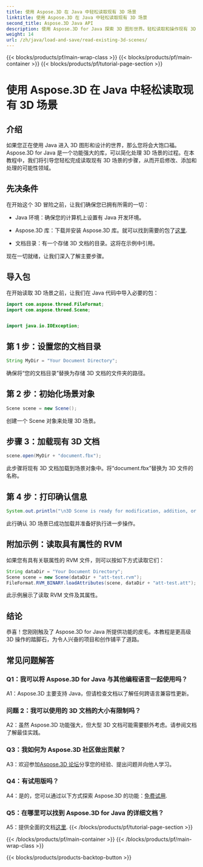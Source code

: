 ```yaml
---
title: 使用 Aspose.3D 在 Java 中轻松读取现有 3D 场景
linktitle: 使用 Aspose.3D 在 Java 中轻松读取现有 3D 场景
second_title: Aspose.3D Java API
description: 使用 Aspose.3D for Java 探索 3D 图形世界。轻松读取和操作现有 3D 场景。
weight: 14
url: /zh/java/load-and-save/read-existing-3d-scenes/
---
```


{{< blocks/products/pf/main-wrap-class >}}
{{< blocks/products/pf/main-container >}}
{{< blocks/products/pf/tutorial-page-section >}}

# 使用 Aspose.3D 在 Java 中轻松读取现有 3D 场景

## 介绍

如果您正在使用 Java 进入 3D 图形和设计的世界，那么您将会大饱口福。 Aspose.3D for Java 是一个功能强大的库，可以简化处理 3D 场景的过程。在本教程中，我们将引导您轻松完成读取现有 3D 场景的步骤，从而开启修改、添加和处理的可能性领域。

## 先决条件

在开始这个 3D 冒险之前，让我们确保您已拥有所需的一切：

- Java 环境：确保您的计算机上设置有 Java 开发环境。

-  Aspose.3D 库：下载并安装 Aspose.3D 库。就可以找到需要的包了[这里](https://releases.aspose.com/3d/java/).

- 文档目录：有一个存储 3D 文档的目录。这将在示例中引用。

现在一切就绪，让我们深入了解主要步骤。

## 导入包

在开始读取 3D 场景之前，让我们在 Java 代码中导入必要的包：

```java
import com.aspose.threed.FileFormat;
import com.aspose.threed.Scene;


import java.io.IOException;
```

## 第 1 步：设置您的文档目录

```java
String MyDir = "Your Document Directory";
```

确保将“您的文档目录”替换为存储 3D 文档的文件夹的路径。

## 第 2 步：初始化场景对象

```java
Scene scene = new Scene();
```

创建一个 Scene 对象来处理 3D 场景。

## 步骤 3：加载现有 3D 文档

```java
scene.open(MyDir + "document.fbx");
```

此步骤将现有 3D 文档加载到场景对象中。将“document.fbx”替换为 3D 文件的名称。

## 第 4 步：打印确认信息

```java
System.out.println("\n3D Scene is ready for modification, addition, or processing purposes.");
```

此行确认 3D 场景已成功加载并准备好执行进一步操作。

## 附加示例：读取具有属性的 RVM

如果您有具有关联属性的 RVM 文件，则可以按如下方式读取它们：

```java
String dataDir = "Your Document Directory";
Scene scene = new Scene(dataDir + "att-test.rvm");
FileFormat.RVM_BINARY.loadAttributes(scene, dataDir + "att-test.att");
```

此示例展示了读取 RVM 文件及其属性。

## 结论

恭喜！您刚刚触及了 Aspose.3D for Java 所提供功能的皮毛。本教程是更高级 3D 操作的踏脚石，为令人兴奋的项目和创作铺平了道路。

## 常见问题解答

### Q1：我可以将 Aspose.3D for Java 与其他编程语言一起使用吗？

A1：Aspose.3D 主要支持 Java，但请检查文档以了解任何跨语言兼容性更新。

### 问题 2：我可以使用的 3D 文档的大小有限制吗？

A2：虽然 Aspose.3D 功能强大，但大型 3D 文档可能需要额外考虑。请参阅文档了解最佳实践。

### Q3：我如何为 Aspose.3D 社区做出贡献？

 A3：欢迎参加[Aspose.3D 论坛](https://forum.aspose.com/c/3d/18)分享您的经验、提出问题并向他人学习。

### Q4：有试用版吗？

 A4：是的，您可以通过以下方式探索 Aspose.3D 的功能：[免费试用](https://releases.aspose.com/).

### Q5：在哪里可以找到 Aspose.3D for Java 的详细文档？

A5：提供全面的文档[这里](https://reference.aspose.com/3d/java/).
{{< /blocks/products/pf/tutorial-page-section >}}

{{< /blocks/products/pf/main-container >}}
{{< /blocks/products/pf/main-wrap-class >}}

{{< blocks/products/products-backtop-button >}}
